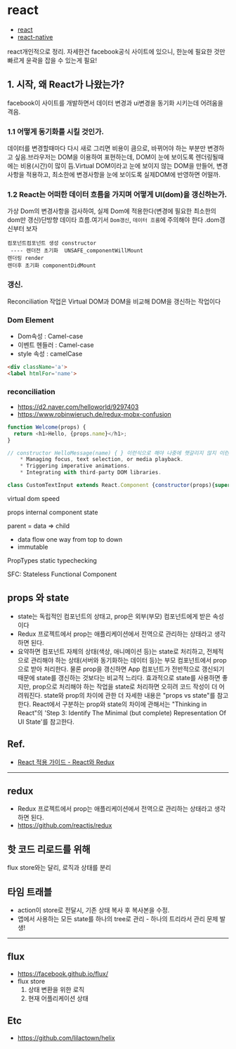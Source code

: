 # react

- [react](https://react.dev/)
- [react-native](https://reactnative.dev/)

react개인적으로 정리. 자세한건 facebook공식 사이트에 있으니,  한눈에 필요한 것만 빠르게 윤곽을 잡을 수 있는게 필요!

## 1. 시작, 왜 React가 나왔는가?

facebook이  사이트를 개발하면서 데이터 변경과 ui변경을 동기화 시키는데 어려움을 격음.

### 1.1 어떻게 동기화를 시킬 것인가.

데이터를 변경할때마다 다시 새로 그리면 비용이 큼으로, 바뀌어야 하는 부분만 변경하고 싶음.브라우저는 DOM을 이용하여 표현하는데, DOM이 눈에 보이도록 렌더링될때에는 비용(시간)이 많이 듬.Virtual DOM이라고 눈에 보이지 않는 DOM을 만들어, 변경사항을 적용하고, 최소한에 변경사항을 눈에 보이도록 실제DOM에 반영하면 어떨까.

### 1.2 React는 어떠한 데이터 흐름을 가지며 어떻게 UI(dom)을 갱신하는가.

가상 Dom의 변경사항을 검사하여, 실제 Dom에 적용한다(변경에 필요한 최소한의 dom만 갱신)단방향 데이타 흐름.여기서 `Dom갱신`, `데이터 흐름`에 주의해야 한다 .dom갱신부터 보자

```
컴포넌트컴포넌트 생성 constructor
 ---- 렌더전 초기화  UNSAFE_componentWillMount
렌더링 render
렌더후 초기화 componentDidMount
```

### 갱신.

Reconciliation 작업은 Virtual DOM과 DOM을 비교해 DOM을 갱신하는 작업이다

### Dom Element

- Dom속성 : Camel-case
- 이벤트 헨들러 : Camel-case
- style 속성 : camelCase


``` html
<div className='a'>
<label htmlFor='name'>
```

### reconciliation

- https://d2.naver.com/helloworld/9297403
- https://www.robinwieruch.de/redux-mobx-confusion

```javascript
function Welcome(props) {
  return <h1>Hello, {props.name}</h1>;
}
```

```js
// constructor HelloMessage(name) { } 이런식으로 해야 나중에 햇갈리지 않지 이런 인터페이스는 에러!!class HelloMessage extends React.Component {  render() {    return <div>Hello {this.props.name}</div>;  }}ReactDOM.render(<HelloMessage name="Jane" />, mountNode);``````jsclass HelloMessage extends React.Component {  render() {    return React.createElement(      "div",      null,      "Hello ",      this.props.name    );  }}ReactDOM.render(React.createElement(HelloMessage, { name: "Jane" }), mountNode);```Props 속성- immutable- passed in from parent- can not change it- can be defaulted & validated## stateclass Clock extends React.Component {  constructor(props) {    super(props);    this.state = {date: new Date()};  }  render() {    return (      <div>        <h1>Hello, world!</h1>        <h2>It is {this.state.date.toLocaleTimeString()}.</h2>      </div>    );  }}내부 상태(state) 저장this.state.comment = "hello";  // Wrongthis.setState({comment: "hello"});  //Correctthis.state = // only constructorstate와 props 는 비동기적으로 업데이트 됨으로```js// Wrongthis.setState({counter:this.state.counter + this.props.increment});// Correctthis.setState((prevState,props)=>({counter:prevState.counter + props.increment}));```componentDidMount() { }componentWillUnmount() { }this.state = {posts: [],comments: []};componentDidMount() {fetchPosts().then(response=>{this.setState({posts: response.posts    });  });fetchComments().then(response=>{this.setState({comments: response.comments    });  });}this.hello 처럼 변수를 만들어 무언가를 저장할 수 있다(보여지는 파트가 아닌것)State 상태- private- maintained by component- mutableReactDOM.render() 로 렌더된 결과를 바꾼다.state: this.setState() - 새로운 값으로 변경 - component renderstate - lifecycle - https://facebook.github.io/react/docs/state-and-lifecycle.htmllifting-state-up : https://facebook.github.io/react/docs/lifting-state-up.htmlprops.children<FancyBorder color="blue"><h1 className="Dialog-title">Welcome</h1><p className="Dialog-message">Thank you for visiting our spacecraft!</p></FancyBorder>{props.left}<SplitPane left={ <Contacts /> } right={ <Chat /> } />결과적으로 이걸 이해https://facebook.github.io/react/docs/thinking-in-react.htmlstate와 props를 적절히 활용.- 좀 더 깔끔한 방법은 없을까?-- FilterableProductTable의 콜백을 계속 물고와서, SearchBar에서 input의 변경 콜백과 연결시켜주는 것## mixin예전에 있었던 기능으로 복잡함.https://facebook.github.io/react/blog/2016/07/13/mixins-considered-harmful.htmlhttps://en.wikipedia.org/wiki/MixinIn object-oriented programming languages, a mixin is a class that contains methods for use by other classes without having to be the parent class of those other classes자바스크립트 코드로 mixin배우려니 빡쳐서 찾아보니http://blog.saltfactory.net/ruby/understanding-mixin-using-with-ruby.htmljs에서 mixin가지고 노는것은 미친짓.fb에선 mixin이 암시적인 의존성을 가진다고 생각.이름 충돌, 복잡성증가## [HOC(Higher Order Component)](https://facebook.github.io/react/docs/higher-order-components.html)HOCs are not part of the React APIconst EnhancedComponent = higherOrderComponent(WrappedComponent);HOCs are common in third-party React libraries, such as Redux's connect and Relay's createContainer.python decorator랑 비슷하게 구현.## this.props.key : https://facebook.github.io/react/docs/lists-and-keys.htmllist의 자식엘리먼트(li)같은걸 코드로 생성할때 const todoItems = todos.map((todo) =><li key={todo.id}>{todo.text} </li>);이런식으로 uniqid를 쥐어준다.(유니크하지 않으면 나중에 렌더링시 순서가 꼬일 수 있다)ㅡㅡ## this.props.refIn the typical React dataflow, props are the only way that parent components interact with their children. To modify a child, you re-render it with new props. However, there are a few cases where you need to imperatively modify a child outside of the typical dataflow. The child to be modified could be an instance of a React component, or it could be a DOM element. For both of these cases, React provides an escape hatch.When to Use Refs#
	* Managing focus, text selection, or media playback.
	* Triggering imperative animations.
	* Integrating with third-party DOM libraries.

class CustomTextInput extends React.Component {constructor(props){super(props);this.focus=this.focus.bind(this);  }focus(){  this.textInput.focus();  }render(){  return(<div><inputtype="text"ref={(input) => { this.textInput = input; }} /><inputtype="button"value="Focus the text input"onClick={this.focus}/></div>);  }}# toolhttps://github.com/facebook/react-devtoolshttps://facebook.github.io/react/docs/perf.html

```

virtual dom
speed


props
internal component state

parent = data => child
* data flow one way from top to down
* immutable

PropTypes
static typechecking

SFC: Stateless Functional Component



## props 와 state

- state는 독립적인 컴포넌트의 상태고, prop은 외부(부모) 컴포넌트에게 받은 속성이다
- Redux 프로젝트에서 prop는 애플리케이션에서 전역으로 관리하는 상태라고 생각하면 된다.
- 요약하면 컴포넌트 자체의 상태(색상, 애니메이션 등)는 state로 처리하고, 전체적으로 관리해야 하는 상태(서버와 동기화하는 데이터 등)는 부모 컴포넌트에서 prop으로 받아 처리한다. 물론 prop을 갱신하면 App 컴포넌트가 전반적으로 갱신되기 때문에 state를 갱신하는 것보다는 비교적 느리다. 효과적으로 state를 사용하면 좋지만, prop으로 처리해야 하는 작업을 state로 처리하면 오히려 코드 작성이 더 어려워진다.
state와 prop의 차이에 관한 더 자세한 내용은 "props vs state"를 참고한다. React에서 구분하는 prop와 state의 차이에 관해서는 "Thinking in React"의 'Step 3: Identify The Minimal (but complete) Representation Of UI State'를 참고한다.

## Ref.

- [React 적용 가이드 - React와 Redux](https://d2.naver.com/helloworld/1848131)

---------------------------------------------------------------

## redux

- Redux 프로젝트에서 prop는 애플리케이션에서 전역으로 관리하는 상태라고 생각하면 된다.
- https://github.com/reactjs/redux

## 핫 코드 리로드를 위해

flux store와는 달리, 로직과 상태를 분리

## 타임 트래블

- action이 store로 전달시, 기존 상태 복사 후 복사본을 수정.
- 앱에서 사용하는 모든 state를 하나의 tree로 관리 - 하나의 트리라서 관리 문제 발생!

---------------------------------------------------------------

## flux

- https://facebook.github.io/flux/
- flux store
  1. 상태 변환을 위한 로직
  2. 현재 어플리케이션 상태


## Etc

- <https://github.com/lilactown/helix>